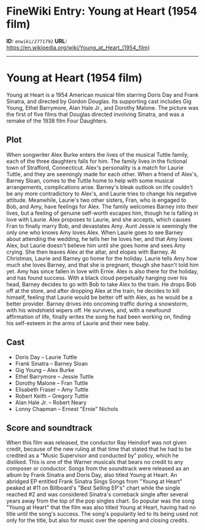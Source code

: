 # FineWiki Entry: Young at Heart (1954 film)

**ID:** `enwiki/2771792`
**URL:** <https://en.wikipedia.org/wiki/Young_at_Heart_(1954_film)>

--- 

# Young at Heart (1954 film)
Young at Heart is a 1954 American musical film starring Doris Day and Frank Sinatra, and directed by Gordon Douglas. Its supporting cast includes Gig Young, Ethel Barrymore, Alan Hale Jr., and Dorothy Malone. The picture was the first of five films that Douglas directed involving Sinatra, and was a remake of the 1938 film Four Daughters.

## Plot
When songwriter Alex Burke enters the lives of the musical Tuttle family, each of the three daughters falls for him. The family lives in the fictional town of Strafford, Connecticut. Alex's personality is a match for Laurie Tuttle, and they are seemingly made for each other.
When a friend of Alex's, Barney Sloan, comes to the Tuttle home to help with some musical arrangements, complications arise. Barney's bleak outlook on life couldn't be any more contradictory to Alex's, and Laurie tries to change his negative attitude. Meanwhile, Laurie's two other sisters, Fran, who is engaged to Bob, and Amy, have feelings for Alex.
The family welcomes Barney into their lives, but a feeling of genuine self-worth escapes him, though he is falling in love with Laurie. Alex proposes to Laurie, and she accepts, which causes Fran to finally marry Bob, and devastates Amy. Aunt Jessie is seemingly the only one who knows Amy loves Alex.
When Laurie goes to see Barney about attending the wedding, he tells her he loves her, and that Amy loves Alex, but Laurie doesn't believe him until she goes home and sees Amy crying. She then leaves Alex at the altar, and elopes with Barney.
At Christmas, Laurie and Barney go home for the holiday. Laurie tells Amy how much she loves Barney, and that she is pregnant, though she hasn't told him yet. Amy has since fallen in love with Ernie.
Alex is also there for the holiday, and has found success. With a black cloud perpetually hanging over his head, Barney decides to go with Bob to take Alex to the train. He drops Bob off at the store, and after dropping Alex at the train, he decides to kill himself, feeling that Laurie would be better off with Alex, as he would be a better provider.
Barney drives into oncoming traffic during a snowstorm, with his windshield wipers off. He survives, and, with a newfound affirmation of life, finally writes the song he had been working on, finding his self-esteem in the arms of Laurie and their new baby.

## Cast
- Doris Day – Laurie Tuttle
- Frank Sinatra – Barney Sloan
- Gig Young – Alex Burke
- Ethel Barrymore – Jessie Tuttle
- Dorothy Malone – Fran Tuttle
- Elisabeth Fraser – Amy Tuttle
- Robert Keith – Gregory Tuttle
- Alan Hale Jr. – Robert Neary
- Lonny Chapman – Ernest "Ernie" Nichols


## Score and soundtrack
When this film was released, the conductor Ray Heindorf was not given credit, because of the new ruling at that time that stated that he had to be credited as a "Music Supervisor and conducted by" policy, which he disliked. This is one of the Warner musicals that bears no credit to any composer or conductor.
Songs from the soundtrack were released as an album by Frank Sinatra and Doris Day, also titled Young at Heart. An abridged EP entitled Frank Sinatra Sings Songs from "Young at Heart" peaked at #11 on Billboard's "Best Selling EP's" chart while the single reached #2 and was considered Sinatra's comeback single after several years away from the top of the pop singles chart. So popular was the song "Young at Heart" that the film was also titled Young at Heart, having had no title until the song's success. The song's popularity led to its being used not only for the title, but also for music over the opening and closing credits.
